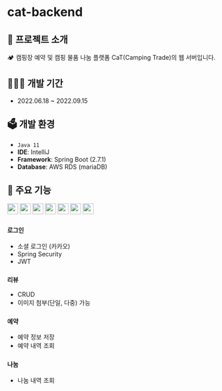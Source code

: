 # cat-backend

## 📁 프로젝트 소개
🏕 캠핑장 예약 및 캠핑 물품 나눔 플랫폼 CaT(Camping Trade)의 웹 서버입니다.
<br/>

## 👩🏻‍💻 개발 기간
* 2022.06.18 ~ 2022.09.15

## 🗳 개발 환경
- `Java 11`
- **IDE**: IntelliJ
- **Framework**: Spring Boot (2.7.1)
- **Database**: AWS RDS (mariaDB)

## 📍 주요 기능
<img src="https://img.shields.io/badge/SpringBoot-6DB33F?style=flat-sqaure&logo=springboot&logoColor=white" height="25px"/></a>
<img src="https://img.shields.io/badge/gradlew-FF9900?style=flat-sqaure&logo=gradle&logoColor=white" height="25px"/></a>
<img src="https://img.shields.io/badge/amazonRDS-527FFF?style=flat-sqaure&logo=amazonRDS&logoColor=white" height="25px"/></a>
<img src="https://img.shields.io/badge/mariaDB-003545?style=flat-sqaure&logo=mariaDB&logoColor=white" height="25px"/></a>
<img src="https://img.shields.io/badge/amazonS3-569A31?style=flat-sqaure&logo=amazonS3&logoColor=white" height="25px"/></a>
<img src="https://img.shields.io/badge/amazonEC2-FF9900?style=flat-sqaure&logo=amazonec2&logoColor=white" height="25px"/></a>
<img src="https://img.shields.io/badge/docker-2496ED?style=flat-sqauree&logo=docker&logoColor=white" height="25px"/></a>
### `로그인`
- 소셜 로그인 (카카오)
- Spring Security
- JWT

### `리뷰`
- CRUD
- 이미지 첨부(단일, 다중) 가능

### `예약`
- 예약 정보 저장
- 예약 내역 조회

### `나눔`
- 나눔 내역 조회
